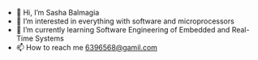 - 👋 Hi, I’m Sasha Balmagia
- 👀 I’m interested in everything with software and microprocessors
- 🌱 I’m currently learning Software Engineering of Embedded and Real-Time Systems
- 📫 How to reach me 6396568@gamil.com

<!---
sashabalmagia/sashabalmagia is a ✨ special ✨ repository because its `README.md` (this file) appears on your GitHub profile.
You can click the Preview link to take a look at your changes.
--->
